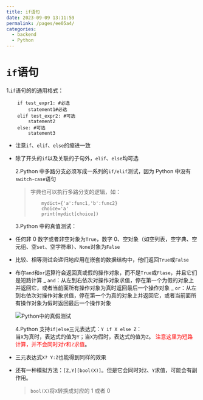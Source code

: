 ```yaml
---
title: if语句
date: 2023-09-09 13:11:59
permalink: /pages/ee05a4/
categories:
  - backend
  - Python
---
```

# `if`语句

1.`if`语句的的通用格式：

```
	if test_expr1: #必选
		statement1#必选
	elif test_expr2: #可选
		statement2
	else: #可选
		statement3
```

- 注意`if`、`elif`、`else`的缩进一致
- 除了开头的`if`以及关联的子句外，`elif`、`else`均可选

  2.Python 中多路分支必须写成一系列的`if/elif`测试，因为 Python 中没有`switch-case`语句

  > 字典也可以执行多路分支的逻辑，如：
  >
  > ```
  > 	mydict={'a':func1,'b':func2}
  > 	choice='a'
  > 	print(mydict[choice])
  > ```

  3.Python 中的真值测试：

- 任何非 0 数字或者非空对象为`True`，数字 0、空对象（如空列表，空字典、空元组、空`set`、空字符串）、`None`对象为`False`
- 比较、相等测试会递归地应用在嵌套的数据结构中，他们返回`True`或`False`
- 布尔`and`和`or`运算符会返回真或假的操作对象，而不是`True`或`Flase`，并且它们是短路计算
  _ `and`：从左到右依次对操作对象求值，停在第一个为假的对象上并返回它，或者当前面所有操作对象为真时返回最后一个操作对象
  _ `or`：从左到右依次对操作对象求值，停在第一个为真的对象上并返回它，或者当前面所有操作对象为假时返回最后一个操作对象

  ![Python中的真假测试](/img/python/python_13_1.JPG)

  4.Python 支持`if|else`三元表达式：`Y if X else Z`：  
   当`X`为真时，表达式的值为`Y`；当`X`为假时，表达式的值为`Z`。
  <font color='red'>注意这里为短路计算，并不会同时对`Y`和`Z`求值</font>。

- 三元表达式`X? Y:Z`也能得到同样的效果
- 还有一种模拟方法：`[Z,Y][bool(X)]`。但是它会同时对`Z`、`Y`求值，可能会有副作用。
  > `bool(X)`将`X`转换成对应的 1 或者 0
